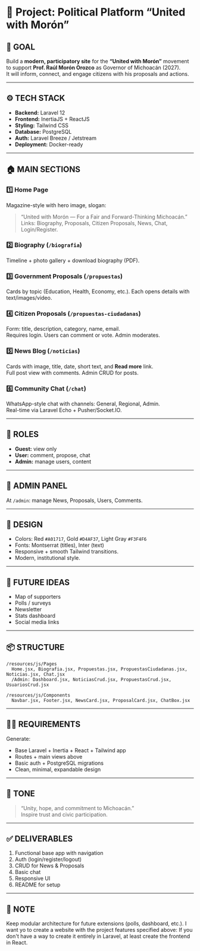 
# 🧠 Project: Political Platform “United with Morón”

## 🎯 GOAL
Build a **modern, participatory site** for the **“United with Morón”** movement to support **Prof. Raúl Morón Orozco** as Governor of Michoacán (2027).  
It will inform, connect, and engage citizens with his proposals and actions.

---

## ⚙️ TECH STACK
- **Backend:** Laravel 12  
- **Frontend:** InertiaJS + ReactJS  
- **Styling:** Tailwind CSS  
- **Database:** PostgreSQL  
- **Auth:** Laravel Breeze / Jetstream  
- **Deployment:** Docker-ready  

---

## 🏠 MAIN SECTIONS

### 1️⃣ Home Page
Magazine-style with hero image, slogan:  
> “United with Morón — For a Fair and Forward-Thinking Michoacán.”  
Links: Biography, Proposals, Citizen Proposals, News, Chat, Login/Register.

### 2️⃣ Biography (`/biografia`)
Timeline + photo gallery + download biography (PDF).

### 3️⃣ Government Proposals (`/propuestas`)
Cards by topic (Education, Health, Economy, etc.). Each opens details with text/images/video.

### 4️⃣ Citizen Proposals (`/propuestas-ciudadanas`)
Form: title, description, category, name, email.  
Requires login. Users can comment or vote. Admin moderates.

### 5️⃣ News Blog (`/noticias`)
Cards with image, title, date, short text, and **Read more** link.  
Full post view with comments. Admin CRUD for posts.

### 6️⃣ Community Chat (`/chat`)
WhatsApp-style chat with channels: General, Regional, Admin.  
Real-time via Laravel Echo + Pusher/Socket.IO.

---

## 🔐 ROLES
- **Guest:** view only  
- **User:** comment, propose, chat  
- **Admin:** manage users, content  

---

## 🧩 ADMIN PANEL
At `/admin`: manage News, Proposals, Users, Comments.

---

## 🎨 DESIGN
- Colors: Red `#A01717`, Gold `#D4AF37`, Light Gray `#F3F4F6`  
- Fonts: Montserrat (titles), Inter (text)  
- Responsive + smooth Tailwind transitions.  
- Modern, institutional style.

---

## 🧠 FUTURE IDEAS
- Map of supporters  
- Polls / surveys  
- Newsletter  
- Stats dashboard  
- Social media links  

---

## 📦 STRUCTURE
```
/resources/js/Pages
  Home.jsx, Biografia.jsx, Propuestas.jsx, PropuestasCiudadanas.jsx, Noticias.jsx, Chat.jsx
  /Admin: Dashboard.jsx, NoticiasCrud.jsx, PropuestasCrud.jsx, UsuariosCrud.jsx

/resources/js/Components
  Navbar.jsx, Footer.jsx, NewsCard.jsx, ProposalCard.jsx, ChatBox.jsx
```

---

## 🧑‍💻 REQUIREMENTS
Generate:
- Base Laravel + Inertia + React + Tailwind app  
- Routes + main views above  
- Basic auth + PostgreSQL migrations  
- Clean, minimal, expandable design  

---

## 💬 TONE
> “Unity, hope, and commitment to Michoacán.”  
Inspire trust and civic participation.

---

## ✅ DELIVERABLES
1. Functional base app with navigation  
2. Auth (login/register/logout)  
3. CRUD for News & Proposals  
4. Basic chat  
5. Responsive UI  
6. README for setup  

---

## 🧭 NOTE
Keep modular architecture for future extensions (polls, dashboard, etc.).
I want yo to create a website with the project features specified above:
If you don't have a way to create it entirely in Laravel, at least create the frontend in React.
